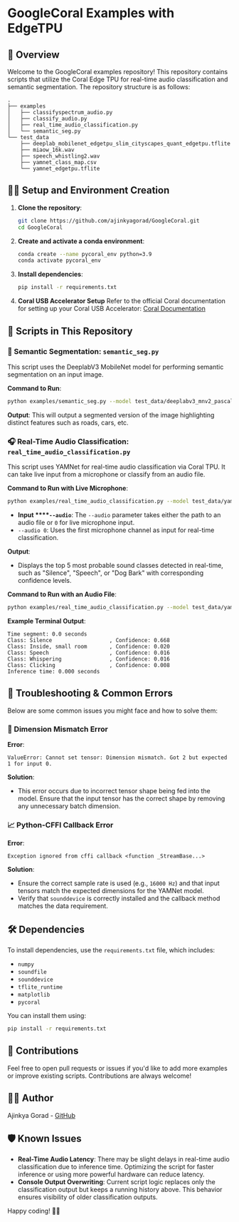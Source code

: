 # GoogleCoral Examples with EdgeTPU

## 🌱 Overview

Welcome to the GoogleCoral examples repository! This repository contains scripts that utilize the Coral Edge TPU for real-time audio classification and semantic segmentation.
The repository structure is as follows:

```
.
├── examples
│   ├── classifyspectrum_audio.py
│   ├── classify_audio.py
│   ├── real_time_audio_classification.py
│   └── semantic_seg.py
└── test_data
    ├── deeplab_mobilenet_edgetpu_slim_cityscapes_quant_edgetpu.tflite
    ├── miaow_16k.wav
    ├── speech_whistling2.wav
    ├── yamnet_class_map.csv
    └── yamnet_edgetpu.tflite
```

## 🧜‍♂️ Setup and Environment Creation

1. **Clone the repository**:

   ```bash
   git clone https://github.com/ajinkyagorad/GoogleCoral.git
   cd GoogleCoral
   ```

2. **Create and activate a conda environment**:

   ```bash
   conda create --name pycoral_env python=3.9
   conda activate pycoral_env
   ```

3. **Install dependencies**:

   ```bash
   pip install -r requirements.txt
   ```

4. **Coral USB Accelerator Setup**
   Refer to the official Coral documentation for setting up your Coral USB Accelerator: [Coral Documentation](https://coral.ai/docs/accelerator/get-started/)

## 🔗 Scripts in This Repository

### 🔢 Semantic Segmentation: `semantic_seg.py`

This script uses the DeeplabV3 MobileNet model for performing semantic segmentation on an input image.

**Command to Run**:

```bash
python examples/semantic_seg.py --model test_data/deeplabv3_mnv2_pascal_quant_edgetpu.tflite
```

**Output**:
This will output a segmented version of the image highlighting distinct features such as roads, cars, etc.

### 🎧 Real-Time Audio Classification: `real_time_audio_classification.py`

This script uses YAMNet for real-time audio classification via Coral TPU. It can take live input from a microphone or classify from an audio file.

**Command to Run with Live Microphone**:

```bash
python examples/real_time_audio_classification.py --model test_data/yamnet_edgetpu.tflite --audio 0 --labels test_data/yamnet_class_map.csv
```

- **Input ****`--audio`**: The `--audio` parameter takes either the path to an audio file or `0` for live microphone input.
- `--audio 0`: Uses the first microphone channel as input for real-time classification.

**Output**:

- Displays the top 5 most probable sound classes detected in real-time, such as "Silence", "Speech", or "Dog Bark" with corresponding confidence levels.

**Command to Run with an Audio File**:

```bash
python examples/real_time_audio_classification.py --model test_data/yamnet_edgetpu.tflite --audio test_data/miaow_16k.wav --labels test_data/yamnet_class_map.csv
```

**Example Terminal Output**:

```
Time segment: 0.0 seconds
Class: Silence                  , Confidence: 0.668
Class: Inside, small room       , Confidence: 0.020
Class: Speech                   , Confidence: 0.016
Class: Whispering               , Confidence: 0.016
Class: Clicking                 , Confidence: 0.008
Inference time: 0.000 seconds
```

## 🚧 Troubleshooting & Common Errors

Below are some common issues you might face and how to solve them:

### 🚀 Dimension Mismatch Error

**Error**:

```
ValueError: Cannot set tensor: Dimension mismatch. Got 2 but expected 1 for input 0.
```

**Solution**:

- This error occurs due to incorrect tensor shape being fed into the model. Ensure that the input tensor has the correct shape by removing any unnecessary batch dimension.

### 📈 Python-CFFI Callback Error

**Error**:

```
Exception ignored from cffi callback <function _StreamBase...>
```

**Solution**:

- Ensure the correct sample rate is used (e.g., `16000 Hz`) and that input tensors match the expected dimensions for the YAMNet model.
- Verify that `sounddevice` is correctly installed and the callback method matches the data requirement.

## 🛠️ Dependencies

To install dependencies, use the `requirements.txt` file, which includes:

- `numpy`
- `soundfile`
- `sounddevice`
- `tflite_runtime`
- `matplotlib`
- `pycoral`

You can install them using:

```bash
pip install -r requirements.txt
```

## 🚀 Contributions

Feel free to open pull requests or issues if you'd like to add more examples or improve existing scripts. Contributions are always welcome!

## 👨‍💻 Author

Ajinkya Gorad - [GitHub](https://github.com/ajinkyagorad)

## 🛡 Known Issues

- **Real-Time Audio Latency**: There may be slight delays in real-time audio classification due to inference time. Optimizing the script for faster inference or using more powerful hardware can reduce latency.
- **Console Output Overwriting**: Current script logic replaces only the classification output but keeps a running history above. This behavior ensures visibility of older classification outputs.

Happy coding! 🚀🌟

